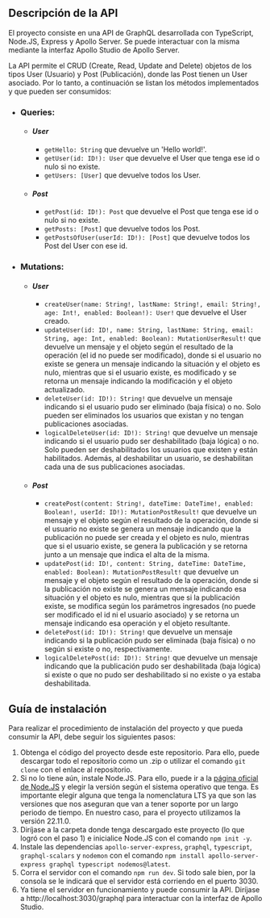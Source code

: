 ## Descripción de la API

El proyecto consiste en una API de GraphQL desarrollada con TypeScript, Node.JS, Express y Apollo Server. Se puede interactuar con la misma mediante la interfaz Apollo Studio de Apollo Server.

La API permite el CRUD (Create, Read, Update and Delete) objetos de los tipos User (Usuario) y Post (Publicación), donde las Post tienen un User asociado. Por lo tanto, a continuación se listan los métodos implementados y que pueden ser consumidos:
- ### **Queries**:
  - #### *User*
    - ```getHello: String``` que devuelve un 'Hello world!'.
    - ```getUser(id: ID!): User``` que devuelve el User que tenga ese id o nulo si no existe.
    - ```getUsers: [User]``` que devuelve todos los User.
  - #### *Post*
    - ```getPost(id: ID!): Post``` que devuelve el Post que tenga ese id o nulo si no existe.
    - ```getPosts: [Post]``` que devuelve todos los Post.
    - ```getPostsOfUser(userId: ID!): [Post]``` que devuelve todos los Post del User con ese id.
- ### **Mutations**:
  - #### *User*
    - ```createUser(name: String!, lastName: String!, email: String!, age: Int!, enabled: Boolean!): User!``` que devuelve el User creado.
    - ```updateUser(id: ID!, name: String, lastName: String, email: String, age: Int, enabled: Boolean): MutationUserResult!``` que devuelve un mensaje y el objeto según el resultado de la operación (el id no puede ser modificado), donde si el usuario no existe se genera un mensaje indicando la situación y el objeto es nulo, mientras que si el usuario existe, es modificado y se retorna un mensaje indicando la modificación y el objeto actualizado.
    - ```deleteUser(id: ID!): String!``` que devuelve un mensaje indicando si el usuario pudo ser eliminado (baja física) o no. Solo pueden ser eliminados los usuarios que existan y no tengan publicaciones asociadas.
    - ```logicalDeleteUser(id: ID!): String!``` que devuelve un mensaje indicando si el usuario pudo ser deshabilitado (baja lógica) o no. Solo pueden ser deshabilitados los usuarios que existen y están habilitados. Además, al deshabilitar un usuario, se deshabilitan cada una de sus publicaciones asociadas.
  - #### *Post*
    - ```createPost(content: String!, dateTime: DateTime!, enabled: Boolean!, userId: ID!): MutationPostResult!``` que devuelve un mensaje y el objeto según el resultado de la operación, donde si el usuario no existe se genera un mensaje indicando que la publicación no puede ser creada y el objeto es nulo, mientras que si el usuario existe, se genera la publicación y se retorna junto a un mensaje que indica el alta de la misma.
    - ```updatePost(id: ID!, content: String, dateTime: DateTime, enabled: Boolean): MutationPostResult!``` que devuelve un mensaje y el objeto según el resultado de la operación, donde si la publicación no existe se genera un mensaje indicando esa situación y el objeto es nulo, mientras que si la publicación existe, se modifica según los parámetros ingresados (no puede ser modificado el id ni el usuario asociado) y se retorna un mensaje indicando esa operación y el objeto resultante.
    - ```deletePost(id: ID!): String!``` que devuelve un mensaje indicando si la publicación pudo ser eliminada (baja física) o no según si existe o no, respectivamente.
    - ```logicalDeletePost(id: ID!): String!``` que devuelve un mensaje indicando que la publicación pudo ser deshabilitada (baja lógica) si existe o que no pudo ser deshabilitado si no existe o ya estaba deshabilitada.

## Guía de instalación

Para realizar el procedimiento de instalación del proyecto y que pueda consumir la API, debe seguir los siguientes pasos:
1. Obtenga el código del proyecto desde este repositorio. Para ello, puede descargar todo el repositorio como un .zip o utilizar el comando ```git clone``` con el enlace al repositorio.
2. Si no lo tiene aún, instale Node.JS. Para ello, puede ir a la [página oficial de Node.JS](https://nodejs.org/en) y elegir la versión según el sistema operativo que tenga. Es importante elegir alguna que tenga la nomenclatura LTS ya que son las versiones que nos aseguran que van a tener soporte por un largo periodo de tiempo. En nuestro caso, para el proyecto utilizamos la versión 22.11.0.
3. Diríjase a la carpeta donde tenga descargado este proyecto (lo que logró con el paso 1) e inicialice Node.JS con el comando ```npm init -y```.
4. Instale las dependencias ```apollo-server-express```, ```graphql```, ```typescript```, ```graphql-scalars``` y ```nodemon``` con el comando ```npm install apollo-server-express graphql typescript nodemos@latest```.
5. Corra el servidor con el comando ```npm run dev```. Si todo sale bien, por la consola se le indicará que el servidor está corriendo en el puerto 3030.
6. Ya tiene el servidor en funcionamiento y puede consumir la API. Diríjase a http://localhost:3030/graphql para interactuar con la interfaz de Apollo Studio.




